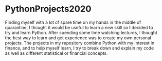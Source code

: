 # PythonProjects2020

Finding myself with a lot of spare time on my hands in the middle of quarantine, I thought it would be useful to learn a new skill so I decided to try and learn Python. After spending some time watching lectures, I thought the best way to learn and get experience was to create my own personal projects. The projects in my repository combine Python with my interest in finance, and to help myself learn, I  try to break down and explain my code as well as different statistical or financial concepts. 
